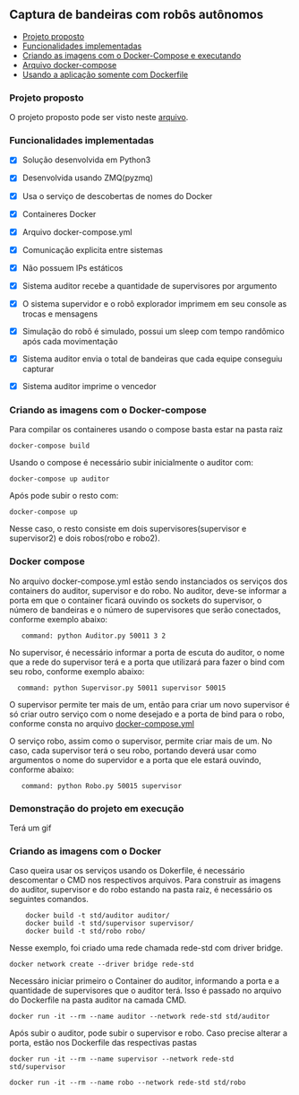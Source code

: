 ## Captura de bandeiras com robôs autônomos

<!--ts-->
   * [Projeto proposto](#Projeto-proposto-e-solução)
   * [Funcionalidades implementadas](#Funcionalidades-implementadas)  
   * [Criando as imagens com o Docker-Compose e executando](#Criando-as-imagens-com-o-Docker-Compose)
   * [Arquivo docker-compose](#Docker-compose)
   * [Usando a aplicação somente com Dockerfile](#Criando-as-imagens-com-o-Docker)
<!--te-->

### Projeto proposto

O projeto proposto pode ser visto neste [arquivo](img/projeto1.pdf).

### Funcionalidades implementadas

- [x] Solução desenvolvida em Python3
- [x] Desenvolvida usando ZMQ(pyzmq)
- [x] Usa o serviço de descobertas de nomes do Docker
- [x] Containeres Docker
- [x] Arquivo docker-compose.yml 
- [x] Comunicação explicita entre sistemas
- [x] Não possuem IPs estáticos
- [x] Sistema auditor recebe a quantidade de supervisores por argumento
- [x] O sistema supervidor e o robô explorador imprimem em seu console as trocas e mensagens
- [x] Simulação do robô é simulado, possui um sleep com tempo randômico após cada movimentação
- [x] Sistema auditor  envia o total de bandeiras que cada equipe conseguiu capturar
- [x] Sistema auditor imprime o vencedor



### Criando as imagens com o Docker-compose

Para compilar os containeres usando o compose basta estar na pasta raiz 

```docker
docker-compose build
```

Usando o compose é necessário subir inicialmente o auditor com:

```docker
docker-compose up auditor
```

Após pode subir o resto com:

```docker
docker-compose up
```

Nesse caso, o resto consiste em dois supervisores(supervisor e supervisor2) e dois robos(robo e robo2). 

### Docker compose

No arquivo docker-compose.yml estão sendo instanciados os serviços dos containers do auditor, supervisor e do robo. No auditor, deve-se informar a porta em que o container ficará ouvindo os sockets do supervisor, o número de bandeiras e o número de supervisores que serão conectados, conforme exemplo abaixo:

```docker
   command: python Auditor.py 50011 3 2
```

No supervisor, é necessário informar a porta de escuta do auditor, o nome que a rede do supervisor terá e a porta que utilizará para fazer o bind com seu robo, conforme exemplo abaixo:

```docker
  command: python Supervisor.py 50011 supervisor 50015
```
O supervisor permite ter mais de um, então para criar um novo supervisor é só criar outro serviço com o nome desejado e a porta de bind para o robo, conforme consta no arquivo [docker-compose.yml](docker-compose.yml)

O serviço robo, assim como o supervisor, permite criar mais de um. No caso, cada supervisor terá o seu robo, portando deverá usar como argumentos o nome do supervidor e a porta que ele estará ouvindo, conforme abaixo:

```docker
   command: python Robo.py 50015 supervisor
```
### Demonstração do projeto em execução

Terá um gif


### Criando as imagens com o Docker

Caso queira usar os serviços usando os Dokerfile, é necessário descomentar o CMD nos respectivos arquivos. Para construir as imagens do auditor, supervisor e do robo estando na pasta raiz, é necessário os seguintes comandos.

```docker
    docker build -t std/auditor auditor/
    docker build -t std/supervisor supervisor/
    docker build -t std/robo robo/
```

Nesse exemplo, foi criado uma rede chamada rede-std com driver bridge.

```docker
docker network create --driver bridge rede-std
```

Necessáro iniciar primeiro o Container do auditor, informando a porta e a quantidade de supervisores que o auditor terá. Isso é passado no arquivo do Dockerfile na pasta auditor na camada CMD.

```docker
docker run -it --rm --name auditor --network rede-std std/auditor
```
Após subir o auditor, pode subir o supervisor e robo. Caso precise alterar a porta, estão nos Dockerfile das respectivas pastas

```docker
docker run -it --rm --name supervisor --network rede-std std/supervisor
```
```docker
docker run -it --rm --name robo --network rede-std std/robo
```
